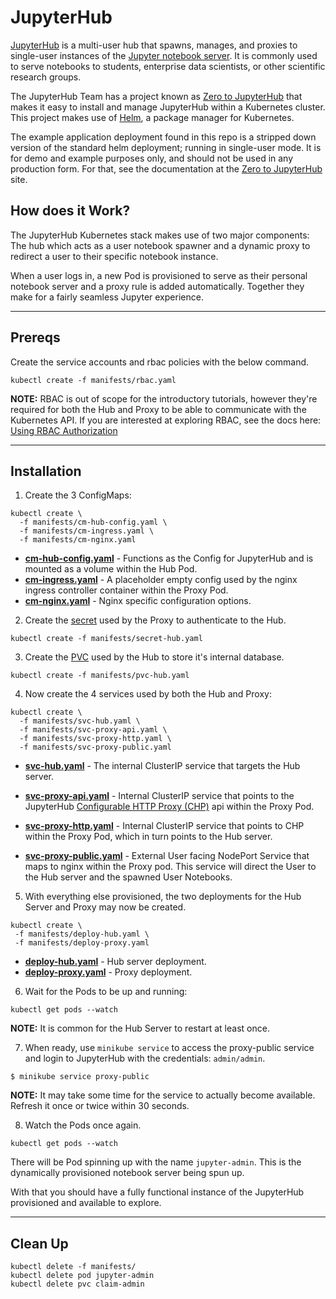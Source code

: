 # JupyterHub

[JupyterHub][hub] is a multi-user hub that spawns, manages, and proxies to single-user instances of the
[Jupyter notebook server][jupyter]. It is commonly used to serve notebooks to students, enterprise data scientists,
or other scientific research groups.

The JupyterHub Team has a project known as [Zero to JupyterHub][ztjh] that makes it easy to install and manage
JupyterHub within a Kubernetes cluster. This project makes use of [Helm][helm], a package manager for Kubernetes. 

The example application deployment found in this repo is a stripped down version of the standard helm deployment;
running in single-user mode. It is for demo and example purposes only, and should not be used in any production form.
For that, see the documentation at the [Zero to JupyterHub][ztjh] site.

## How does it Work?
The JupyterHub Kubernetes stack makes use of two major components: The hub which acts as a user notebook spawner and a
dynamic proxy to redirect a user to their specific notebook instance. 

When a user logs in, a new Pod is provisioned to serve as their personal notebook server and a proxy rule is added
automatically. Together they make for a fairly seamless Jupyter experience.

---

## Prereqs

Create the service accounts and rbac policies with the below command.
```
kubectl create -f manifests/rbac.yaml
```

**NOTE:** RBAC is out of scope for the introductory tutorials, however they're required for both the Hub and Proxy to
be able to communicate with the Kubernetes API. If you are interested at exploring RBAC, see the docs here:
[Using RBAC Authorization][rbac]

---

## Installation

1. Create the 3 ConfigMaps:
```
kubectl create \
  -f manifests/cm-hub-config.yaml \
  -f manifests/cm-ingress.yaml \
  -f manifests/cm-nginx.yaml
```
* **[cm-hub-config.yaml](manifests/cm-hub-config.yaml)** - Functions as the Config for JupyterHub and is mounted as a
  volume within the Hub Pod.
* **[cm-ingress.yaml](manifests/cm-ingress.yaml)** - A placeholder empty config used by the nginx ingress controller
  container within the Proxy Pod.
* **[cm-nginx.yaml](manifests/cm-nginx.yaml)** - Nginx specific configuration options.

2. Create the [secret](manifests/secret-hub.yaml) used by the Proxy to authenticate to the Hub.
```
kubectl create -f manifests/secret-hub.yaml
```

3. Create the [PVC](manifests/pvc-hub.yaml) used by the Hub to store it's internal database.
```
kubectl create -f manifests/pvc-hub.yaml
```

4. Now create the 4 services used by both the Hub and Proxy:
```
kubectl create \
  -f manifests/svc-hub.yaml \
  -f manifests/svc-proxy-api.yaml \
  -f manifests/svc-proxy-http.yaml \
  -f manifests/svc-proxy-public.yaml
```

* **[svc-hub.yaml](manifests/svc-hub.yaml)** - The internal ClusterIP service that targets the Hub server.
* **[svc-proxy-api.yaml](manifests/svc-proxy-api.yaml)** - Internal ClusterIP service that points to the JupyterHub
  [Configurable HTTP Proxy (CHP)][chp-proxy] api within the Proxy Pod.

* **[svc-proxy-http.yaml](manifests/svc-proxy-http.yaml)** - Internal ClusterIP service that points to CHP within the
  Proxy Pod, which in turn points to the Hub server.
* **[svc-proxy-public.yaml](manifests/svc-proxy-public.yaml)** - External User facing NodePort Service that maps to
  nginx within the Proxy pod. This service will direct the User to the Hub server and the spawned User Notebooks.

5. With everything else provisioned, the two deployments for the Hub Server and Proxy may now be created.
```
kubectl create \
 -f manifests/deploy-hub.yaml \
 -f manifests/deploy-proxy.yaml
```

* **[deploy-hub.yaml](manifests/deploy-hub.yaml)** - Hub server deployment.
* **[deploy-proxy.yaml](manifests/deploy-proxy.yaml)** - Proxy deployment.

6. Wait for the Pods to be up and running:
```
kubectl get pods --watch
```
**NOTE:** It is common for the Hub Server to restart at least once.

7. When ready, use `minikube service` to access the proxy-public service and login to JupyterHub with the credentials:
  `admin/admin`.
```
$ minikube service proxy-public
```
**NOTE:** It may take some time for the service to actually become available. Refresh it once or twice within 30 seconds.

8. Watch the Pods once again.
```
kubectl get pods --watch
```
There will be Pod spinning up with the name `jupyter-admin`. This is the dynamically provisioned notebook server being
  spun up. 

With that you should have a fully functional instance of the JupyterHub provisioned and available to explore.

---

## Clean Up

```
kubectl delete -f manifests/
kubectl delete pod jupyter-admin
kubectl delete pvc claim-admin
```

[hub]: https://jupyterhub.readthedocs.io/en/latest/
[jupyter]: https://jupyter-notebook.readthedocs.io/en/latest/
[ztjh]: https://zero-to-jupyterhub.readthedocs.io/en/latest/
[helm]: https://www.helm.sh/
[rbac]: https://kubernetes.io/docs/admin/authorization/rbac/
[chp-proxy]: https://github.com/jupyterhub/configurable-http-proxy